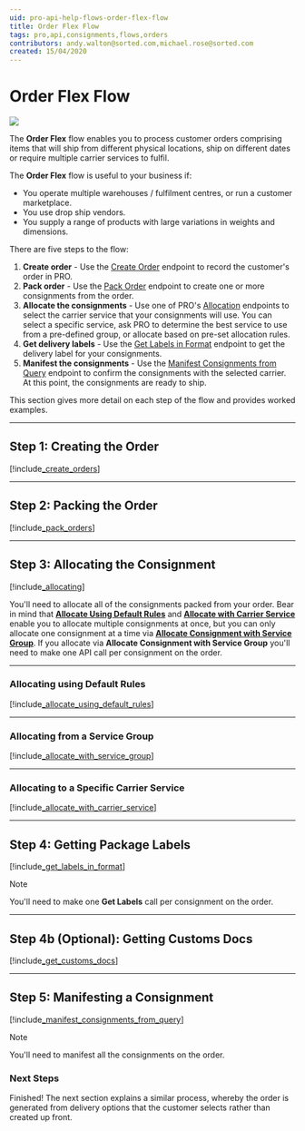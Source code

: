 ```yaml
---
uid: pro-api-help-flows-order-flex-flow
title: Order Flex Flow
tags: pro,api,consignments,flows,orders
contributors: andy.walton@sorted.com,michael.rose@sorted.com
created: 15/04/2020
---
```

# Order Flex Flow

<p>
   <a href="../../../images/Flow4.png" target="_blank" >
      <img src="../../../images/Flow4.png" class="noborder"/>
   </a>
</p>

The **Order Flex** flow enables you to process customer orders comprising items that will ship from different physical locations, ship on different dates or require multiple carrier services to fulfil.

The **Order Flex** flow is useful to your business if:

* You operate multiple warehouses / fulfilment centres, or run a customer marketplace.
* You use drop ship vendors.
* You supply a range of products with large variations in weights and dimensions.

There are five steps to the flow:

1. **Create order** - Use the [Create Order](https://docs.electioapp.com/#/api/CreateOrder) endpoint to record the customer's order in PRO.
2. **Pack order** - Use the [Pack Order](https://docs.electioapp.com/#/api/PackOrder) endpoint to create one or more consignments from the order.
3. **Allocate the consignments** - Use one of PRO's [Allocation](https://docs.electioapp.com/#/api/AllocateConsignment) endpoints to select the carrier service that your consignments will use. You can select a specific service, ask PRO to determine the best service to use from a pre-defined group, or allocate based on pre-set allocation rules.
4. **Get delivery labels** - Use the [Get Labels in Format](https://docs.electioapp.com/#/api/GetLabelsinFormat) endpoint to get the delivery label for your consignments.
5. **Manifest the consignments** - Use the [Manifest Consignments from Query](https://docs.electioapp.com/#/api/ManifestConsignmentsFromQuery) endpoint to confirm the consignments with the selected carrier. At this point, the consignments are ready to ship.

This section gives more detail on each step of the flow and provides worked examples.

---

## Step 1: Creating the Order

[!include[_create_orders](../../includes/_create_orders.md)]

---

## Step 2: Packing the Order

[!include[_pack_orders](../../includes/_pack_orders.md)]

---

## Step 3: Allocating the Consignment

[!include[_allocating](../../includes/_allocating.md)]

You'll need to allocate all of the consignments packed from your order. Bear in mind that **[Allocate Using Default Rules](https://docs.electioapp.com/#/api/AllocateUsingDefaultRules)** and **[Allocate with Carrier Service](https://docs.electioapp.com/#/api/AllocateWithCarrierService)** enable you to allocate multiple consignments at once, but you can only allocate one consignment at a time via **[Allocate Consignment with Service Group](https://docs.electioapp.com/#/api/AllocateConsignmentWithServiceGroup)**. If you allocate via **Allocate Consignment with Service Group** you'll need to make one API call per consignment on the order.

---

### Allocating using Default Rules

[!include[_allocate_using_default_rules](../../includes/_allocate_using_default_rules.md)]

---

### Allocating from a Service Group

[!include[_allocate_with_service_group](../../includes/_allocate_with_service_group.md)]

---

### Allocating to a Specific Carrier Service

[!include[_allocate_with_carrier_service](../../includes/_allocate_with_carrier_service.md)]

---

## Step 4: Getting Package Labels

[!include[_get_labels_in_format](../../includes/_get_labels_in_format.md)]

> [!NOTE]
> You'll need to make one **Get Labels** call per consignment on the order.

---

## Step 4b (Optional): Getting Customs Docs

[!include[_get_customs_docs](../../includes/_get_customs_docs.md)]

---

## Step 5: Manifesting a Consignment

[!include[_manifest_consignments_from_query](../../includes/_manifest_consignments_from_query.md)]

> [!NOTE]
> You'll need to manifest all the consignments on the order.

### Next Steps

Finished! The next section explains a similar process, whereby the order is generated from delivery options that the customer selects rather than created up front.
